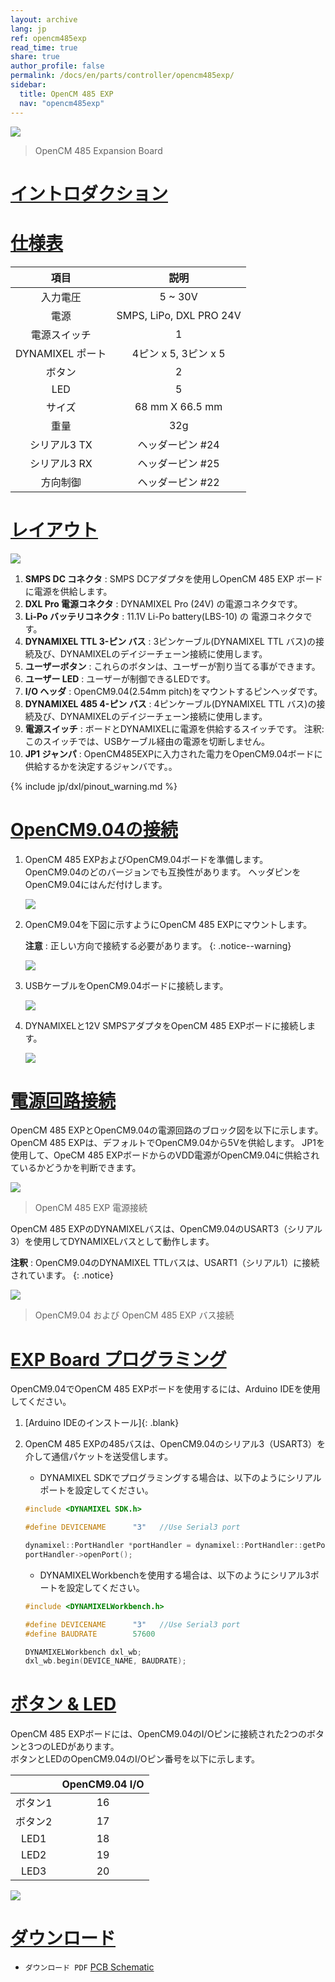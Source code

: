 ```yaml
---
layout: archive
lang: jp
ref: opencm485exp
read_time: true
share: true
author_profile: false
permalink: /docs/en/parts/controller/opencm485exp/
sidebar:
  title: OpenCM 485 EXP
  nav: "opencm485exp"
---
```


![](/assets/images/parts/controller/opencm904/opencm485exp_product.jpg)

> OpenCM 485 Expansion Board

# [イントロダクション](#introduction)

# [仕様表](#specifications)

| 項目　           | 説明　                   |
| :-------------: | :---------------------: |
| 入力電圧　　      | 5 ~ 30V                 |
| 電源　           | SMPS, LiPo, DXL PRO 24V |
| 電源スイッチ      | 1                       |
| DYNAMIXEL ポート | 4ピン x 5, 3ピン x 5　　  |
| ボタン           | 2                       |
| LED             | 5                       |
| サイズ           | 68 mm X 66.5 mm         |
| 重量　           | 32g                     |
| シリアル3 TX　　  | ヘッダーピン #24          |
| シリアル3 RX　　  | ヘッダーピン #25          |
| 方向制御　　      | ヘッダーピン #22          |

# [レイアウト](#layout)

![](/assets/images/parts/controller/opencm904/opencm485exp_01.jpg)

1. **SMPS DC コネクタ** : SMPS DCアダプタを使用しOpenCM 485 EXP ボードに電源を供給します。
2. **DXL Pro 電源コネクタ** : DYNAMIXEL Pro (24V) の電源コネクタです。
3. **Li-Po バッテリコネクタ** : 11.1V Li-Po battery(LBS-10) の 電源コネクタです。
4. **DYNAMIXEL TTL 3-ピン バス** : 3ピンケーブル(DYNAMIXEL TTL バス)の接続及び、DYNAMIXELのデイジーチェーン接続に使用します。
5. **ユーザーボタン** : これらのボタンは、ユーザーが割り当てる事ができます。
6. **ユーザー LED** : ユーザーが制御できるLEDです。
7. **I/O ヘッダ** : OpenCM9.04(2.54mm pitch)をマウントするピンヘッダです。
8. **DYNAMIXEL 485 4-ピン バス** : 4ピンケーブル(DYNAMIXEL TTL バス)の接続及び、DYNAMIXELのデイジーチェーン接続に使用します。
9. **電源スイッチ** : ボードとDYNAMIXELに電源を供給するスイッチです。  注釈: このスイッチでは、USBケーブル経由の電源を切断しません。
10. **JP1 ジャンパ** : OpenCM485EXPに入力された電力をOpenCM9.04ボードに供給するかを決定するジャンバです。。

{% include jp/dxl/pinout_warning.md %}

# [OpenCM9.04の接続](#connecting-opencm904)

1. OpenCM 485 EXPおよびOpenCM9.04ボードを準備します。 OpenCM9.04のどのバージョンでも互換性があります。 ヘッダピンをOpenCM9.04にはんだ付けします。

    ![](/assets/images/parts/controller/opencm904/opencm485exp_02.jpg)

2. OpenCM9.04を下図に示すようにOpenCM 485 EXPにマウントします。

    **注意** : 正しい方向で接続する必要があります。
    {: .notice--warning}

    ![](/assets/images/parts/controller/opencm904/opencm485exp_03.jpg)

3. USBケーブルをOpenCM9.04ボードに接続します。

    ![](/assets/images/parts/controller/opencm904/opencm485exp_04.jpg)

4. DYNAMIXELと12V SMPSアダプタをOpenCM 485 EXPボードに接続します。

    ![](/assets/images/parts/controller/opencm904/opencm485exp_05.jpg)


# [電源回路接続](#power-circuit-connection)

OpenCM 485 EXPとOpenCM9.04の電源回路のブロック図を以下に示します。
OpenCM 485 EXPは、デフォルトでOpenCM9.04から5Vを供給します。 JP1を使用して、OpeCM 485 EXPボードからのVDD電源がOpenCM9.04に供給されているかどうかを判断できます。

![](/assets/images/parts/controller/opencm904/opencm485exp_06.png)

> OpenCM 485 EXP 電源接続

OpenCM 485 EXPのDYNAMIXELバスは、OpenCM9.04のUSART3（シリアル3）を使用してDYNAMIXELバスとして動作します。

**注釈** : OpenCM9.04のDYNAMIXEL TTLバスは、USART1（シリアル1）に接続されています。
{: .notice}

![](/assets/images/parts/controller/opencm904/opencm485exp_07.gif)

> OpenCM9.04 および OpenCM 485 EXP バス接続

# [EXP Board プログラミング](#exp-board-programming)

OpenCM9.04でOpenCM 485 EXPボードを使用するには、Arduino IDEを使用してください。

1. [Arduino IDEのインストール]{: .blank}

2. OpenCM 485 EXPの485バスは、OpenCM9.04のシリアル3（USART3）を介して通信パケットを送受信します。  

    - DYNAMIXEL SDKでプログラミングする場合は、以下のようにシリアルポートを設定してください。

    ```cpp
    #include <DYNAMIXEL SDK.h>

    #define DEVICENAME      "3"   //Use Serial3 port

    dynamixel::PortHandler *portHandler = dynamixel::PortHandler::getPortHandler(DEVICENAME);
    portHandler->openPort();
    ```
    - DYNAMIXELWorkbenchを使用する場合は、以下のようにシリアル3ポートを設定してください。

    ```cpp
    #include <DYNAMIXELWorkbench.h>

    #define DEVICENAME      "3"   //Use Serial3 port
    #define BAUDRATE        57600

    DYNAMIXELWorkbench dxl_wb;
    dxl_wb.begin(DEVICE_NAME, BAUDRATE);
    ```

# [ボタン & LED](#button-led)

OpenCM 485 EXPボードには、OpenCM9.04のI/Oピンに接続された2つのボタンと3つのLEDがあります。  
ボタンとLEDのOpenCM9.04のI/Oピン番号を以下に示します。

|         | OpenCM9.04 I/O |
|:-------:|:--------------:|
|  ボタン1 |       16       |
|  ボタン2 |       17       |
|  LED1   |       18       |
|  LED2   |       19       |
|  LED3   |       20       |

![](/assets/images/parts/controller/opencm904/opencm485exp_11.jpg)


# [ダウンロード](#downloads)

- `ダウンロード PDF` [PCB Schematic](http://support.robotis.com/en/baggage_files/opencm/schematic1___opencm_485exp.pdf)


[RoboPlus Task]: /docs/en/software/rplus1/task/getting_started/
[Number of pressed Start button]: /docs/en/software/rplus1/task/programming_02/#button-count
[Start button]: /docs/en/software/rplus1/task/programming_02/#button-count
[LN-101]: /docs/en/parts/interface/ln-101/
[ZIG-100]: /docs/en/parts/communication/zig-110/
[BT-110]: /docs/en/parts/communication/bt-110/
[BT-210]: /docs/en/parts/communication/bt-210/
[Automatic Turn-off]: /docs/en/software/rplus1/task/programming_02/#powersave-timer
[Top Gerber]: http://support.robotis.com/en/baggage_files/opencm/opencm9.04__rev_1.0(131009)-top.pdf
[Bottom Gerber]: http://support.robotis.com/en/baggage_files/opencm/opencm9.04__rev_1.0(131009)-bottom.pdf
[Gerber]: http://support.robotis.com/en/baggage_files/opencm/opencm9.04__rev_1.0(131009)-gerber.pdf
[DARWIN-MINI Controller Firmware Update]: /docs/en/edu/mini/#firmware-update
[Install Arduino IDE]: /docs/en/software/arduino_ide/
